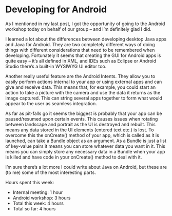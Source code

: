 # Developing for Android
As I mentioned in my last post, I got the opportunity of going to the Android workshop today on behalf of our group – and I’m definitely glad I did.

I learned a lot about the differences between developing desktop Java apps and Java for Android. They are two completely different ways of doing things with different considerations that need to be remembered when developing. Fortunately it seems that creating the GUI for Android apps is quite easy – it’s all defined in XML, and IDEs such as Eclipse or Android Studio there’s a built-in WYSIWYG UI editor too.

Another really useful feature are the Android Intents. They allow you to easily perform actions internal to your app or using external apps and can give and receive data. This means that, for example, you could start an action to take a picture with the camera and use the data it returns as the image captured. This can string several apps together to form what would appear to the user as seamless integration.

As far as pit-falls go it seems the biggest is probably that your app can be paused/resumed upon certain events. This causes issues when rotating between landscape and portrait as the UI is destroyed and rebuilt. This means any data stored in the UI elements (entered text etc.) is lost. To overcome this the onCreate() method of your app, which is called as it is launched, can take a Bundle object as an argument. As a Bundle is just a list of key-value pairs it means you can store whatever data you want in it. This means you can simply store any necessary data in a Bundle when your app is killed and have code in your onCreate() method to deal with it.


I’m sure there’s a lot more I could write about Java on Android, but these are (to me) some of the most interesting parts.

Hours spent this week:

 * Internal meeting: 1 hour
 * Android workshop: 3 hours
 * Total this week: 4 hours
 * Total so far: 4 hours
